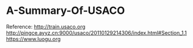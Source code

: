 # A-Summary-Of-USACO
Reference:
  http://train.usaco.org
  http://pingce.ayyz.cn:9000/usaco/20110129214306/index.html#Section_1.1
  https://www.luogu.org

